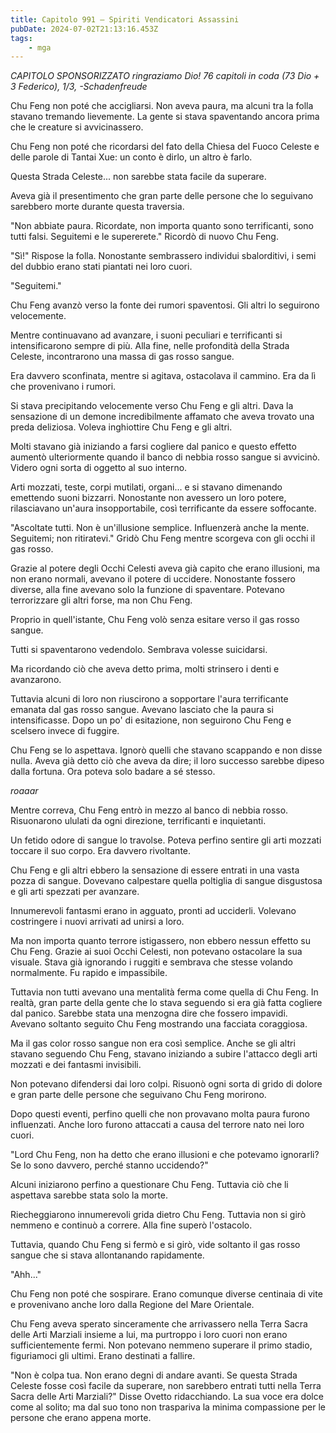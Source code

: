 ```yaml
---
title: Capitolo 991 – Spiriti Vendicatori Assassini
pubDate: 2024-07-02T21:13:16.453Z
tags:
    - mga
---
```



<em>CAPITOLO SPONSORIZZATO ringraziamo Dio!
76 capitoli in coda (73 Dio + 3 Federico), 1/3,
-Schadenfreude</em>


Chu Feng non poté che accigliarsi. Non aveva paura, ma alcuni tra la folla stavano tremando lievemente. La gente si stava spaventando ancora prima che le creature si avvicinassero.


Chu Feng non poté che ricordarsi del fato della Chiesa del Fuoco Celeste e delle parole di Tantai Xue: un conto è dirlo, un altro è farlo.


Questa Strada Celeste... non sarebbe stata facile da superare.


Aveva già il presentimento che gran parte delle persone che lo seguivano sarebbero morte durante questa traversia.


"Non abbiate paura. Ricordate, non importa quanto sono terrificanti, sono tutti falsi. Seguitemi e le supererete." Ricordò di nuovo Chu Feng.


"Sì!" Rispose la folla. Nonostante sembrassero individui sbalorditivi, i semi del dubbio erano stati piantati nei loro cuori.


"Seguitemi."


Chu Feng avanzò verso la fonte dei rumori spaventosi. Gli altri lo seguirono velocemente.


Mentre continuavano ad avanzare, i suoni peculiari e terrificanti si intensificarono sempre di più. Alla fine, nelle profondità della Strada Celeste, incontrarono una massa di gas rosso sangue.


Era davvero sconfinata, mentre si agitava, ostacolava il cammino. Era da lì che provenivano i rumori.


Si stava precipitando velocemente verso Chu Feng e gli altri. Dava la sensazione di un demone incredibilmente affamato che aveva trovato una preda deliziosa. Voleva inghiottire Chu Feng e gli altri.


Molti stavano già iniziando a farsi cogliere dal panico e questo effetto aumentò ulteriormente quando il banco di nebbia rosso sangue si avvicinò. Videro ogni sorta di oggetto al suo interno.


Arti mozzati, teste, corpi mutilati, organi... e si stavano dimenando emettendo suoni bizzarri. Nonostante non avessero un loro potere, rilasciavano un'aura insopportabile, così terrificante da essere soffocante.


"Ascoltate tutti. Non è un'illusione semplice. Influenzerà anche la mente. Seguitemi; non ritiratevi." Gridò Chu Feng mentre scorgeva con gli occhi il gas rosso.


Grazie al potere degli Occhi Celesti aveva già capito che erano illusioni, ma non erano normali, avevano il potere di uccidere. Nonostante fossero diverse, alla fine avevano solo la funzione di spaventare. Potevano terrorizzare gli altri forse, ma non Chu Feng.


Proprio in quell'istante, Chu Feng volò senza esitare verso il gas rosso sangue.


Tutti si spaventarono vedendolo. Sembrava volesse suicidarsi.


Ma ricordando ciò che aveva detto prima, molti strinsero i denti e avanzarono.


Tuttavia alcuni di loro non riuscirono a sopportare l'aura terrificante emanata dal gas rosso sangue. Avevano lasciato che la paura si intensificasse. Dopo un po' di esitazione, non seguirono Chu Feng e scelsero invece di fuggire.


Chu Feng se lo aspettava. Ignorò quelli che stavano scappando e non disse nulla. Aveva già detto ciò che aveva da dire; il loro successo sarebbe dipeso dalla fortuna. Ora poteva solo badare a sé stesso.


*roaaar*


Mentre correva, Chu Feng entrò in mezzo al banco di nebbia rosso. Risuonarono ululati da ogni direzione, terrificanti e inquietanti.


Un fetido odore di sangue lo travolse. Poteva perfino sentire gli arti mozzati toccare il suo corpo. Era davvero rivoltante.


Chu Feng e gli altri ebbero la sensazione di essere entrati in una vasta pozza di sangue. Dovevano calpestare quella poltiglia di sangue disgustosa e gli arti spezzati per avanzare.


Innumerevoli fantasmi erano in agguato, pronti ad ucciderli. Volevano costringere i nuovi arrivati ad unirsi a loro.


Ma non importa quanto terrore istigassero, non ebbero nessun effetto su Chu Feng. Grazie ai suoi Occhi Celesti, non potevano ostacolare la sua visuale. Stava già ignorando i ruggiti e sembrava che stesse volando normalmente. Fu rapido e impassibile.


Tuttavia non tutti avevano una mentalità ferma come quella di Chu Feng. In realtà, gran parte della gente che lo stava seguendo si era già fatta cogliere dal panico. Sarebbe stata una menzogna dire che fossero impavidi. Avevano soltanto seguito Chu Feng mostrando una facciata coraggiosa.


Ma il gas color rosso sangue non era così semplice. Anche se gli altri stavano seguendo Chu Feng, stavano iniziando a subire l'attacco degli arti mozzati e dei fantasmi invisibili.


Non potevano difendersi dai loro colpi. Risuonò ogni sorta di grido di dolore e gran parte delle persone che seguivano Chu Feng morirono.


Dopo questi eventi, perfino quelli che non provavano molta paura furono influenzati. Anche loro furono attaccati a causa del terrore nato nei loro cuori.


"Lord Chu Feng, non ha detto che erano illusioni e che potevamo ignorarli? Se lo sono davvero, perché stanno uccidendo?"


Alcuni iniziarono perfino a questionare Chu Feng. Tuttavia ciò che li aspettava sarebbe stata solo la morte.


Riecheggiarono innumerevoli grida dietro Chu Feng. Tuttavia non si girò nemmeno e continuò a correre. Alla fine superò l'ostacolo.


Tuttavia, quando Chu Feng si fermò e si girò, vide soltanto il gas rosso sangue che si stava allontanando rapidamente.


"Ahh..."


Chu Feng non poté che sospirare. Erano comunque diverse centinaia di vite e provenivano anche loro dalla Regione del Mare Orientale.


Chu Feng aveva sperato sinceramente che arrivassero nella Terra Sacra delle Arti Marziali insieme a lui, ma purtroppo i loro cuori non erano sufficientemente fermi. Non potevano nemmeno superare il primo stadio, figuriamoci gli ultimi. Erano destinati a fallire.


"Non è colpa tua. Non erano degni di andare avanti. Se questa Strada Celeste fosse così facile da superare, non sarebbero entrati tutti nella Terra Sacra delle Arti Marziali?" Disse Ovetto ridacchiando. La sua voce era dolce come al solito; ma dal suo tono non traspariva la minima compassione per le persone che erano appena morte.
                                


                                




